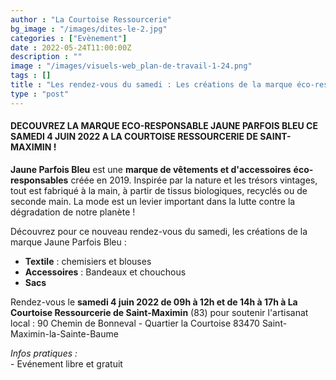```yaml
---
author : "La Courtoise Ressourcerie"
bg_image : "/images/dites-le-2.jpg"
categories : ["Evènement"]
date : 2022-05-24T11:00:00Z
description : ""
image : "/images/visuels-web_plan-de-travail-1-24.png"
tags : []
title : "Les rendez-vous du samedi : Les créations de la marque éco-responsable Jaune Parfois Bleu !"
type : "post"
---
```

#### **DECOUVREZ LA MARQUE ECO-RESPONSABLE JAUNE PARFOIS BLEU CE SAMEDI 4 JUIN 2022 A LA COURTOISE RESSOURCERIE DE SAINT-MAXIMIN !**

**Jaune Parfois Bleu** est une **marque de vêtements et d'accessoires** **éco-responsables** créée en 2019. Inspirée par la nature et les trésors vintages, tout est fabriqué à la main, à partir de tissus biologiques, recyclés ou de seconde main. La mode est un levier important dans la lutte contre la dégradation de notre planète !

Découvrez pour ce nouveau rendez-vous du samedi, les créations de la marque Jaune Parfois Bleu :

* **Textile** : chemisiers et blouses
* **Accessoires** : Bandeaux et chouchous
* **Sacs**

Rendez-vous le **samedi 4 juin 2022 de 09h à 12h et de 14h à 17h à La Courtoise Ressourcerie de Saint-Maximin** (83) pour soutenir l'artisanat local : 90 Chemin de Bonneval - Quartier la Courtoise 83470 Saint-Maximin-la-Sainte-Baume

_Infos pratiques :_  
\- Evénement libre et gratuit